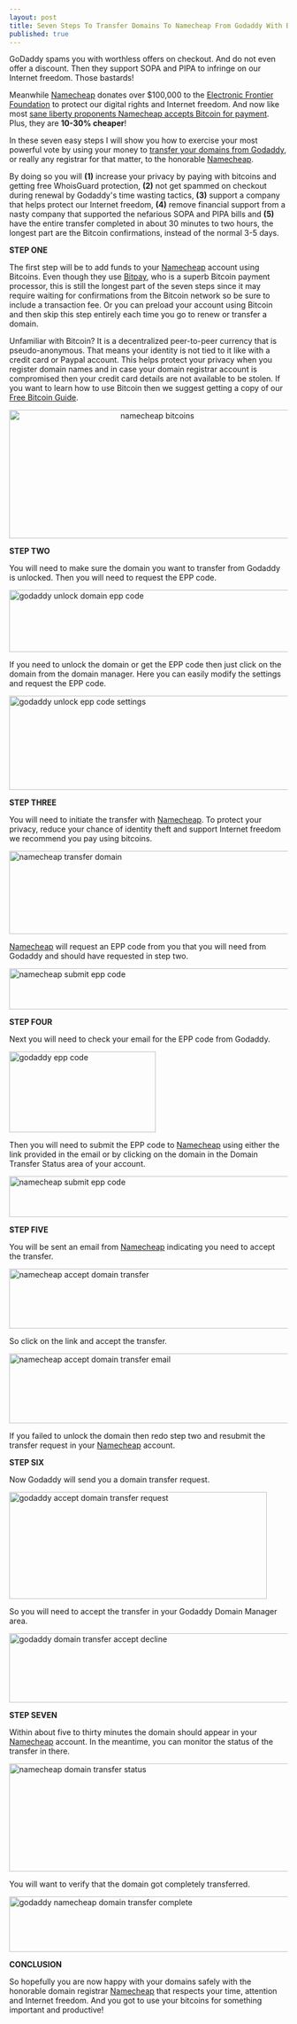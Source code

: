 ```yaml
---
layout: post
title: Seven Steps To Transfer Domains To Namecheap From Godaddy With Bitcoins
published: true
---
```

<p>GoDaddy spams you with worthless offers on checkout. And do not even offer a discount. Then they support SOPA and PIPA to infringe on our Internet freedom. Those bastards!</p>
<p>Meanwhile <a title="namecheap" href="http://www.howtovanish.com/namecheap" target="_blank">Namecheap</a> donates over $100,000 to the <a title="electronic frontier foundation" href="https://www.eff.org/" target="_blank">Electronic Frontier Foundation</a> to protect our digital rights and Internet freedom. And now like most <a title="liberty proponents accept bitcoin" href="http://www.howtovanish.com/2012/09/why-bitcoin-acceptance-should-be-a-bellweather-of-liberty-proponents/" target="_blank">sane liberty proponents Namecheap accepts Bitcoin for payment</a>. Plus, they are <strong>10-30% cheaper</strong>!</p>
<p>In these seven easy steps I will show you how to exercise your most powerful vote by using your money to <a title="transfer domains from godaddy to namecheap" href="http://www.howtovanish.com/2013/05/seven-steps-to-transfer-domain-from-namecheap-to-godaddy-with-bitcoins/" target="_blank">transfer your domains from Godaddy</a>, or really any registrar for that matter, to the honorable <a title="namecheap" href="http://www.howtovanish.com/namecheap" target="_blank">Namecheap</a>.</p>
<p>By doing so you will <strong>(1)</strong> increase your privacy by paying with bitcoins and getting free WhoisGuard protection, <strong>(2)</strong> not get spammed on checkout during renewal by Godaddy's time wasting tactics, <strong>(3)</strong> support a company that helps protect our Internet freedom, <strong>(4)</strong> remove financial support from a nasty company that supported the nefarious SOPA and PIPA bills and <strong>(5)</strong> have the entire transfer completed in about 30 minutes to two hours, the longest part are the Bitcoin confirmations, instead of the normal 3-5 days.</p>
<p><strong>STEP ONE</strong></p>
<p>The first step will be to add funds to your <a title="namecheap" href="http://www.howtovanish.com/namecheap" target="_blank">Namecheap</a> account using Bitcoins. Even though they use <a title="bitpay" href="http://www.bitpay.com" target="_blank">Bitpay</a>, who is a superb Bitcoin payment processor, this is still the longest part of the seven steps since it may require waiting for confirmations from the Bitcoin network so be sure to include a transaction fee. Or you can preload your account using Bitcoin and then skip this step entirely each time you go to renew or transfer a domain.</p>
<p>Unfamiliar with Bitcoin? It is a decentralized peer-to-peer currency that is pseudo-anonymous. That means your identity is not tied to it like with a credit card or Paypal account. This helps protect your privacy when you register domain names and in case your domain registrar account is compromised then your credit card details are not available to be stolen. If you want to learn how to use Bitcoin then we suggest getting a copy of our <a title="free bitcoin guide" href="http://www.freebitcoinguide.com" target="_blank">Free Bitcoin Guide</a>.</p>
<p style="text-align: center;"><img class="aligncenter" alt="namecheap bitcoins" src="{{ site.baseurl }}/images/namecheap-bitcoins.jpg" width="520" height="232" /></p>
<p><strong>STEP TWO</strong></p>
<p>You will need to make sure the domain you want to transfer from Godaddy is unlocked. Then you will need to request the EPP code.</p>
<p><img class="aligncenter" alt="godaddy unlock domain epp code" src="{{ site.baseurl }}/images/godaddy-unlock-domain-epp-code.jpg" width="520" height="112" /></p>
<p>If you need to unlock the domain or get the EPP code then just click on the domain from the domain manager. Here you can easily modify the settings and request the EPP code.</p>
<p><img class="aligncenter" alt="godaddy unlock epp code settings" src="{{ site.baseurl }}/images/godaddy-unlock-epp-code-settings.jpg" width="520" height="170" /></p>
<p><strong>STEP THREE</strong></p>
<p>You will need to initiate the transfer with <a title="namecheap" href="http://www.howtovanish.com/namecheap" target="_blank">Namecheap</a>. To protect your privacy, reduce your chance of identity theft and support Internet freedom we recommend you pay using bitcoins.</p>
<p><img class="aligncenter" alt="namecheap transfer domain" src="{{ site.baseurl }}/images/namecheap-transfer-domain.jpg" width="520" height="150" /></p>
<p><a title="namecheap" href="http://www.howtovanish.com/namecheap" target="_blank">Namecheap</a> will request an EPP code from you that you will need from Godaddy and should have requested in step two.</p>
<p><img class="aligncenter" alt="namecheap submit epp code" src="{{ site.baseurl }}/images/namecheap-submit-epp-code.jpg" width="520" height="74" /></p>
<p><strong>STEP FOUR</strong></p>
<p>Next you will need to check your email for the EPP code from Godaddy.</p>
<p><img class="aligncenter" alt="godaddy epp code" src="{{ site.baseurl }}/images/godaddy-epp-code.jpg" width="265" height="146" /></p>
<p>Then you will need to submit the EPP code to <a title="namecheap" href="http://www.howtovanish.com/namecheap" target="_blank">Namecheap</a> using either the link provided in the email or by clicking on the domain in the Domain Transfer Status area of your account.</p>
<p><img class="aligncenter" alt="namecheap submit epp code" src="{{ site.baseurl }}/images/namecheap-submit-epp-code.jpg" width="520" height="74" /></p>
<p><strong>STEP FIVE</strong></p>
<p>You will be sent an email from <a title="namecheap" href="http://www.howtovanish.com/namecheap" target="_blank">Namecheap</a> indicating you need to accept the transfer.</p>
<p><img class="aligncenter" alt="namecheap accept domain transfer" src="{{ site.baseurl }}/images/namecheap-accept-domain-transfer.jpg" width="520" height="108" /></p>
<p>So click on the link and accept the transfer.</p>
<p><img class="aligncenter" alt="namecheap accept domain transfer email" src="{{ site.baseurl }}/images/namecheap-accept-domain-transfer-email.jpg" width="520" height="126" /></p>
<p>If you failed to unlock the domain then redo step two and resubmit the transfer request in your <a title="namecheap" href="http://www.howtovanish.com/namecheap" target="_blank">Namecheap</a> account.</p>
<p><strong>STEP SIX</strong></p>
<p>Now Godaddy will send you a domain transfer request.</p>
<p><img class="aligncenter" alt="godaddy accept domain transfer request" src="{{ site.baseurl }}/images/godaddy-accept-transfer-request.jpg" width="466" height="193" /></p>
<p>So you will need to accept the transfer in your Godaddy Domain Manager area.</p>
<p><img class="aligncenter" alt="godaddy domain transfer accept decline" src="{{ site.baseurl }}/images/godaddy-transfer-accept-decline.jpg" width="520" height="125" /></p>
<p><strong></strong><strong>STEP SEVEN</strong></p>
<p>Within about five to thirty minutes the domain should appear in your <a title="namecheap" href="http://www.howtovanish.com/namecheap" target="_blank">Namecheap</a> account. In the meantime, you can monitor the status of the transfer in there.</p>
<p><img class="aligncenter" alt="namecheap domain transfer status" src="{{ site.baseurl }}/images/namecheap-domain-transfer-status.jpg" width="520" height="195" /></p>
<p>You will want to verify that the domain got completely transferred.</p>
<p><img class="aligncenter" alt="godaddy namecheap domain transfer complete" src="{{ site.baseurl }}/images/godaddy-namecheap-domain-transfer-complete.jpg" width="520" height="100" /></p>
<p><strong>CONCLUSION</strong></p>
<p>So hopefully you are now happy with your domains safely with the honorable domain registrar <a title="namecheap" href="http://www.howtovanish.com/namecheap" target="_blank">Namecheap</a> that respects your time, attention and Internet freedom. And you got to use your bitcoins for something important and productive!</p>
